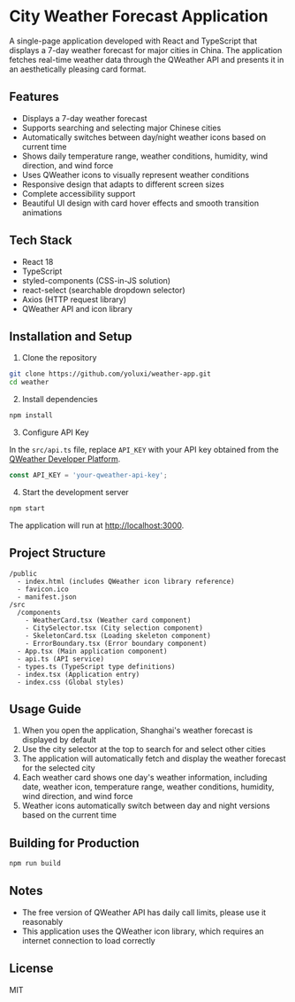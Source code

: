# City Weather Forecast Application

A single-page application developed with React and TypeScript that displays a 7-day weather forecast for major cities in China. The application fetches real-time weather data through the QWeather API and presents it in an aesthetically pleasing card format.



## Features

- Displays a 7-day weather forecast
- Supports searching and selecting major Chinese cities
- Automatically switches between day/night weather icons based on current time
- Shows daily temperature range, weather conditions, humidity, wind direction, and wind force
- Uses QWeather icons to visually represent weather conditions
- Responsive design that adapts to different screen sizes
- Complete accessibility support
- Beautiful UI design with card hover effects and smooth transition animations

## Tech Stack

- React 18
- TypeScript
- styled-components (CSS-in-JS solution)
- react-select (searchable dropdown selector)
- Axios (HTTP request library)
- QWeather API and icon library

## Installation and Setup

1. Clone the repository

```bash
git clone https://github.com/yoluxi/weather-app.git
cd weather
```

2. Install dependencies

```bash
npm install
```

3. Configure API Key

In the `src/api.ts` file, replace `API_KEY` with your API key obtained from the [QWeather Developer Platform](https://dev.qweather.com/).

```typescript
const API_KEY = 'your-qweather-api-key';
```

4. Start the development server

```bash
npm start
```

The application will run at [http://localhost:3000](http://localhost:3000).

## Project Structure

```
/public
  - index.html (includes QWeather icon library reference)
  - favicon.ico
  - manifest.json
/src
  /components
    - WeatherCard.tsx (Weather card component)
    - CitySelector.tsx (City selection component)
    - SkeletonCard.tsx (Loading skeleton component)
    - ErrorBoundary.tsx (Error boundary component)
  - App.tsx (Main application component)
  - api.ts (API service)
  - types.ts (TypeScript type definitions)
  - index.tsx (Application entry)
  - index.css (Global styles)
```

## Usage Guide

1. When you open the application, Shanghai's weather forecast is displayed by default
2. Use the city selector at the top to search for and select other cities
3. The application will automatically fetch and display the weather forecast for the selected city
4. Each weather card shows one day's weather information, including date, weather icon, temperature range, weather conditions, humidity, wind direction, and wind force
5. Weather icons automatically switch between day and night versions based on the current time

## Building for Production

```bash
npm run build
```


## Notes

- The free version of QWeather API has daily call limits, please use it reasonably
- This application uses the QWeather icon library, which requires an internet connection to load correctly


## License

MIT
